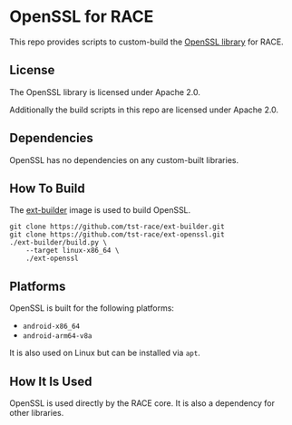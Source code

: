 # OpenSSL for RACE

This repo provides scripts to custom-build the
[OpenSSL library](https://openssl.org) for RACE.

## License

The OpenSSL library is licensed under Apache 2.0.

Additionally the build scripts in this repo are licensed under Apache 2.0.

## Dependencies

OpenSSL has no dependencies on any custom-built libraries.

## How To Build

The [ext-builder](https://github.com/tst-race/ext-builder) image is used to
build OpenSSL.

```
git clone https://github.com/tst-race/ext-builder.git
git clone https://github.com/tst-race/ext-openssl.git
./ext-builder/build.py \
    --target linux-x86_64 \
    ./ext-openssl
```

## Platforms

OpenSSL is built for the following platforms:

* `android-x86_64`
* `android-arm64-v8a`

It is also used on Linux but can be installed via `apt`.

## How It Is Used

OpenSSL is used directly by the RACE core. It is also a dependency for other
libraries.
